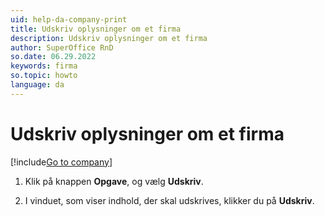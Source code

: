 ```yaml
---
uid: help-da-company-print
title: Udskriv oplysninger om et firma
description: Udskriv oplysninger om et firma
author: SuperOffice RnD
so.date: 06.29.2022
keywords: firma
so.topic: howto
language: da
---
```


# Udskriv oplysninger om et firma

[!include[Go to company](../../learn/includes/goto-company.md)]

1. Klik på knappen **Opgave**, og vælg **Udskriv**.

1. I vinduet, som viser indhold, der skal udskrives, klikker du på **Udskriv**.
